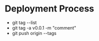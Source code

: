 
Deployment Process
==================
* git tag --list
* git tag -a v0.0.1 -m "comment"
* git push origin --tags

